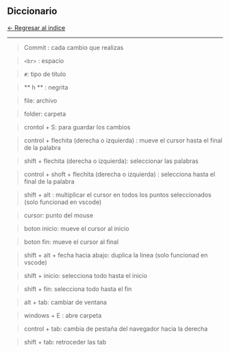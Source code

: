 ## Diccionario

[← Regresar al indice](./../../README.md) <br>

---


>Commit : cada cambio que realizas

> `<br>` : espacio 

> `#`: tipo de titulo 

>** h ** : negrita 

>file: archivo 

>folder: carpeta 

>crontol + S: para guardar los cambios 

>control + flechita (derecha o izquierda) : mueve el cursor hasta el final de la palabra

>shift + flechita (derecha o izquierda): seleccionar las palabras

>control + shoft + flechita (derecha o izquierda) : selecciona hasta el final de la palabra

>shift + alt : multiplicar el cursor en todos los puntos seleccionados (solo funcionad en vscode)

> cursor: punto del mouse 

>boton inicio: mueve el cursor al inicio

>boton fin: mueve el cursor al final 

>shift + alt + fecha hacia abajo: duplica la linea (solo funcionad en vscode)

>shift + inicio: selecciona todo hasta el inicio

>shift + fin: selecciona todo hasta el fin 

>alt + tab: cambiar de ventana

> windows + E : abre carpeta 

> control + tab: cambia de pestaña del navegador hacia la derecha

> shift + tab: retroceder las tab